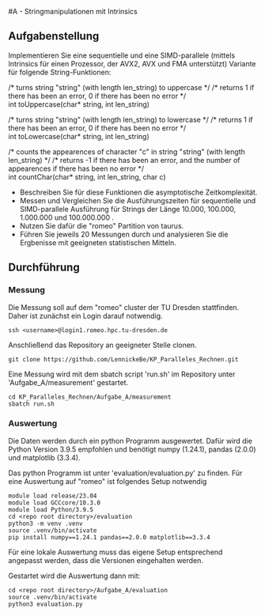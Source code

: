 #A - Stringmanipulationen mit Intrinsics

## Aufgabenstellung

Implementieren Sie eine sequentielle und eine SIMD-parallele (mittels Intrinsics für einen Prozessor, der AVX2, AVX und FMA unterstützt) Variante für folgende String-Funktionen:

/\* turns string "string" (with length len_string) to uppercase \*/
/\* returns 1 if there has been an error, 0 if there has been no error \*/\
int toUppercase(char\* string, int len_string)

/\* turns string "string" (with length len_string) to lowercase \*/
/\* returns 1 if there has been an error, 0 if there has been no error \*/\
int toLowercase(char\* string, int len_string)

/\* counts the appearences of character "c" in string "string" (with length len_string) \*/
/\* returns -1 if there has been an error, and the number of appearences if there has been no error \*/\
int countChar(char\* string, int len_string, char c)


- Beschreiben Sie für diese Funktionen die asymptotische Zeitkomplexität.
- Messen und Vergleichen Sie die Ausführungszeiten für sequentielle und SIMD-parallele Ausführung für Strings der Länge 10.000, 100.000, 1.000.000 und 100.000.000 .
- Nutzen Sie dafür die "romeo" Partition von taurus.
- Führen Sie jeweils 20 Messungen durch und analysieren Sie die Ergbenisse mit geeigneten statistischen Mitteln.

## Durchführung

### Messung
Die Messung soll auf dem "romeo" cluster der TU Dresden stattfinden.
Daher ist zunächst ein Login darauf notwendig.

```
ssh <username>@login1.romeo.hpc.tu-dresden.de
```

Anschließend das Repository an geeigneter Stelle clonen.

```
git clone https://github.com/LennickeBe/KP_Paralleles_Rechnen.git
```

Eine Messung wird mit dem sbatch script 'run.sh' im Repository unter 'Aufgabe_A/measurement' gestartet.

```
cd KP_Paralleles_Rechnen/Aufgabe_A/measurement
sbatch run.sh
```

### Auswertung
Die Daten werden durch ein python Programm ausgewertet. Dafür wird die Python Version 3.9.5 empfohlen und benötigt numpy (1.24.1), pandas (2.0.0) und matplotlib (3.3.4).

Das python Programm ist unter 'evaluation/evaluation.py' zu finden.
Für eine Auswertung auf "romeo" ist folgendes Setup notwendig

```
module load release/23.04
module load GCCcore/10.3.0
module load Python/3.9.5
cd <repo root directory>/evaluation
python3 -m venv .venv
source .venv/bin/activate
pip install numpy==1.24.1 pandas==2.0.0 matplotlib==3.3.4
```

Für eine lokale Auswertung muss das eigene Setup entsprechend angepasst werden, dass die Versionen eingehalten werden.

Gestartet wird die Auswertung dann mit:

```
cd <repo root directory>/Aufgabe_A/evaluation
source .venv/bin/activate
python3 evaluation.py
```


